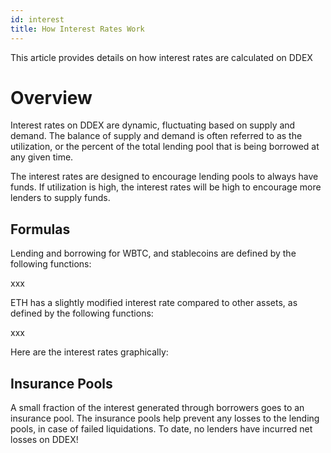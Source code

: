```yaml
---
id: interest
title: How Interest Rates Work
---
```


This article provides details on how interest rates are calculated on DDEX

# Overview

Interest rates on DDEX are dynamic, fluctuating based on supply and demand. The balance of supply and demand is often referred to as the utilization, or the percent of the total lending pool that is being borrowed at any given time.

The interest rates are designed to encourage lending pools to always have funds. If utilization is high, the interest rates will be high to encourage more lenders to supply funds.

## Formulas

Lending and borrowing for WBTC, and stablecoins are defined by the following functions: 

xxx

ETH has a slightly modified interest rate compared to other assets, as defined by the following functions:

xxx

Here are the interest rates graphically:

## Insurance Pools

A small fraction of the interest generated through borrowers goes to an insurance pool. The insurance pools help prevent any losses to the lending pools, in case of failed liquidations. To date, no lenders have incurred net losses on DDEX!